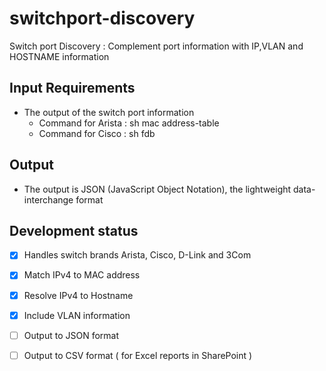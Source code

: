 # switchport-discovery
Switch port Discovery : Complement port information with IP,VLAN and HOSTNAME information

## Input Requirements 

* The output of the switch port information
  * Command for Arista : sh mac address-table
  * Command for Cisco  : sh fdb
  
## Output

* The output is JSON (JavaScript Object Notation), the lightweight data-interchange format

## Development status

- [X] Handles switch brands Arista, Cisco, D-Link and 3Com
- [X] Match   IPv4 to MAC address
- [X] Resolve IPv4 to Hostname
- [X] Include VLAN information
- [ ] Output to JSON format
- [ ] Output to CSV  format ( for Excel reports in SharePoint )

